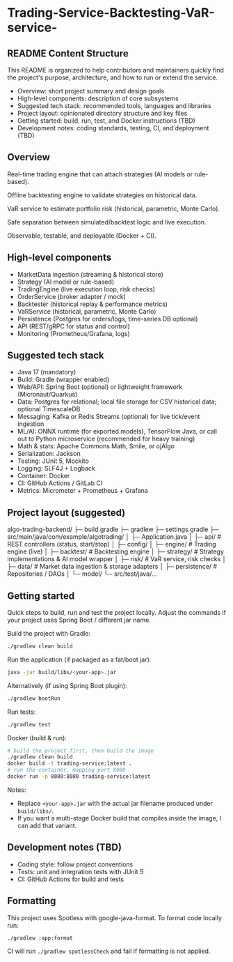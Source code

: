 # Trading-Service-Backtesting-VaR-service-

## README Content Structure

This README is organized to help contributors and maintainers quickly find the project's purpose, architecture, and how to run or extend the service.

- Overview: short project summary and design goals
- High-level components: description of core subsystems
- Suggested tech stack: recommended tools, languages and libraries
- Project layout: opinionated directory structure and key files
- Getting started: build, run, test, and Docker instructions (TBD)
- Development notes: coding standards, testing, CI, and deployment (TBD)

## Overview

Real-time trading engine that can attach strategies (AI models or rule-based).

Offline backtesting engine to validate strategies on historical data.

VaR service to estimate portfolio risk (historical, parametric, Monte Carlo).

Safe separation between simulated/backtest logic and live execution.

Observable, testable, and deployable (Docker + CI).

## High-level components

- MarketData ingestion (streaming & historical store)
- Strategy (AI model or rule-based)
- TradingEngine (live execution loop, risk checks)
- OrderService (broker adapter / mock)
- Backtester (historical replay & performance metrics)
- VaRService (historical, parametric, Monte Carlo)
- Persistence (Postgres for orders/logs, time-series DB optional)
- API (REST/gRPC for status and control)
- Monitoring (Prometheus/Grafana, logs)

## Suggested tech stack

- Java 17 (mandatory)
- Build: Gradle (wrapper enabled)
- Web/API: Spring Boot (optional) or lightweight framework (Micronaut/Quarkus)
- Data: Postgres for relational; local file storage for CSV historical data; optional TimescaleDB
- Messaging: Kafka or Redis Streams (optional) for live tick/event ingestion
- ML/AI: ONNX runtime (for exported models), TensorFlow Java, or call out to Python microservice (recommended for heavy training)
- Math & stats: Apache Commons Math, Smile, or ojAlgo
- Serialization: Jackson
- Testing: JUnit 5, Mockito
- Logging: SLF4J + Logback
- Container: Docker
- CI: GitHub Actions / GitLab CI
- Metrics: Micrometer + Prometheus + Grafana

## Project layout (suggested)

algo-trading-backend/
├─ build.gradle
├─ gradlew
├─ settings.gradle
├─ src/main/java/com/example/algotrading/
│  ├─ Application.java
│  ├─ api/                # REST controllers (status, start/stop)
│  ├─ config/
│  ├─ engine/             # Trading engine (live)
│  ├─ backtest/           # Backtesting engine
│  ├─ strategy/           # Strategy implementations & AI model wrapper
│  ├─ risk/               # VaR service, risk checks
│  ├─ data/               # Market data ingestion & storage adapters
│  ├─ persistence/        # Repositories / DAOs
│  └─ model/
└─ src/test/java/...

## Getting started

Quick steps to build, run and test the project locally. Adjust the commands if your project uses Spring Boot / different jar name.

Build the project with Gradle:

```bash
./gradlew clean build
```

Run the application (if packaged as a fat/boot jar):

```bash
java -jar build/libs/<your-app>.jar
```

Alternatively (if using Spring Boot plugin):

```bash
./gradlew bootRun
```

Run tests:

```bash
./gradlew test
```

Docker (build & run):

```bash
# build the project first, then build the image
./gradlew clean build
docker build -t trading-service:latest .
# run the container, mapping port 8080
docker run -p 8080:8080 trading-service:latest
```

Notes:
- Replace `<your-app>.jar` with the actual jar filename produced under `build/libs/`.
- If you want a multi-stage Docker build that compiles inside the image, I can add that variant.

## Development notes (TBD)

- Coding style: follow project conventions
- Tests: unit and integration tests with JUnit 5
- CI: GitHub Actions for build and tests

## Formatting

This project uses Spotless with google-java-format. To format code locally run:

```bash
./gradlew :app:format
```

CI will run `./gradlew spotlessCheck` and fail if formatting is not applied.
